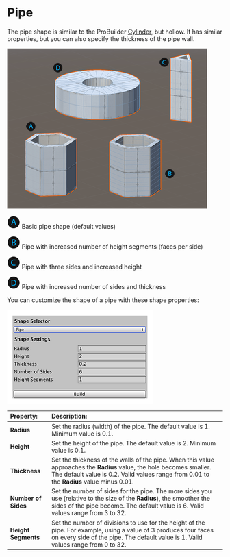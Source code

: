 # Pipe
The pipe shape is similar to the ProBuilder [Cylinder](Cylinder.md), but hollow. It has similar properties, but you can also specify the thickness of the pipe wall.

![Pipe shapes](images/shape-tool_pipe.png)

![A](images/LetterCircle_A.png) Basic pipe shape (default values)

![B](images/LetterCircle_B.png) Pipe with increased number of height segments (faces per side)

![C](images/LetterCircle_C.png) Pipe with three sides and increased height

![D](images/LetterCircle_D.png) Pipe with increased number of sides and thickness

You can customize the shape of a pipe with these shape properties:

![Pipe shape properties](images/shape-tool_pipe-props.png)


| **Property:** | **Description:** |
|:-- |:-- |
| __Radius__ | Set the radius (width) of the pipe. The default value is 1. Minimum value is 0.1. |
| __Height__ | Set the height of the pipe. The default value is 2. Minimum value is 0.1. |
| __Thickness__ | Set the thickness of the walls of the pipe. When this value approaches the __Radius__ value, the hole becomes smaller. The default value is 0.2. Valid values range from 0.01 to the __Radius__ value minus 0.01. |
| __Number of Sides__ | Set the number of sides for the pipe. The more sides you use (relative to the size of the __Radius__), the smoother the sides of the pipe become. The default value is 6. Valid values range from 3 to 32. |
| __Height Segments__ | Set the number of divisions to use for the height of the pipe. For example, using a value of 3 produces four faces on every side of the pipe. The default value is 1. Valid values range from 0 to 32. |
